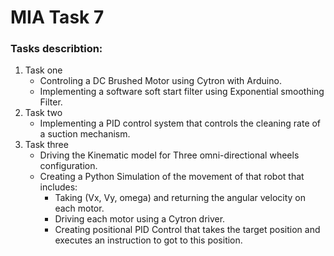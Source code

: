 # MIA Task 7

### Tasks describtion:
1. Task one
    - Controling a DC Brushed Motor using Cytron with Arduino.
    - Implementing a software soft start filter using Exponential smoothing Filter.
2. Task two
    - Implementing a PID control system that controls the cleaning rate of a suction mechanism.
3. Task three
    - Driving the Kinematic model for Three omni-directional wheels configuration.
    - Creating a Python Simulation of the       movement of that robot that includes:
        - Taking (Vx, Vy, omega) and returning the angular velocity on each motor.
        - Driving each motor using a Cytron driver.
        - Creating positional PID Control that takes the target position and executes an instruction to got to this position.
